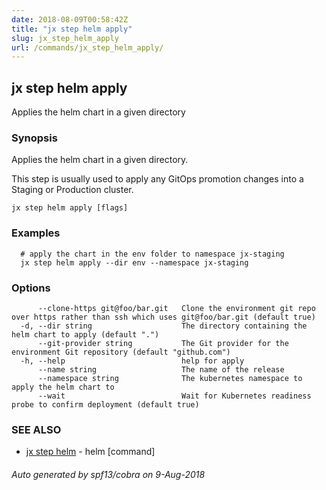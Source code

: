 ```yaml
---
date: 2018-08-09T00:58:42Z
title: "jx step helm apply"
slug: jx_step_helm_apply
url: /commands/jx_step_helm_apply/
---
```

## jx step helm apply

Applies the helm chart in a given directory

### Synopsis

Applies the helm chart in a given directory. 

This step is usually used to apply any GitOps promotion changes into a Staging or Production cluster.

```
jx step helm apply [flags]
```

### Examples

```
  # apply the chart in the env folder to namespace jx-staging
  jx step helm apply --dir env --namespace jx-staging
```

### Options

```
      --clone-https git@foo/bar.git   Clone the environment git repo over https rather than ssh which uses git@foo/bar.git (default true)
  -d, --dir string                    The directory containing the helm chart to apply (default ".")
      --git-provider string           The Git provider for the environment Git repository (default "github.com")
  -h, --help                          help for apply
      --name string                   The name of the release
      --namespace string              The kubernetes namespace to apply the helm chart to
      --wait                          Wait for Kubernetes readiness probe to confirm deployment (default true)
```

### SEE ALSO

* [jx step helm](/commands/jx_step_helm/)	 - helm [command]

###### Auto generated by spf13/cobra on 9-Aug-2018
